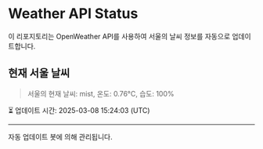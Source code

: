 
# Weather API Status

이 리포지토리는 OpenWeather API를 사용하여 서울의 날씨 정보를 자동으로 업데이트합니다.

## 현재 서울 날씨
> 서울의 현재 날씨: mist, 온도: 0.76°C, 습도: 100%

⏳ 업데이트 시간: 2025-03-08 15:24:03 (UTC)

---
자동 업데이트 봇에 의해 관리됩니다.
